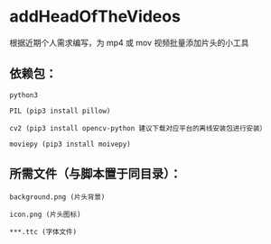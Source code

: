 # addHeadOfTheVideos
根据近期个人需求编写，为 mp4 或 mov 视频批量添加片头的小工具

## 依赖包：
    python3
    
    PIL (pip3 install pillow)
    
    cv2 (pip3 install opencv-python 建议下载对应平台的离线安装包进行安装）
    
    moviepy (pip3 install moivepy)
    
    
## 所需文件（与脚本置于同目录）：

    background.png (片头背景)
   
    icon.png (片头图标)
   
    ***.ttc (字体文件)
   
